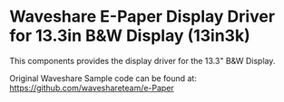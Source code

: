 # Waveshare E-Paper Display Driver for 13.3in B&W Display (13in3k)

This components provides the display driver for the 13.3" B&W Display.


Original Waveshare Sample code can be found at: https://github.com/waveshareteam/e-Paper

